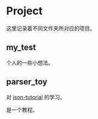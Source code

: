 # Project

这里记录着不同文件夹所对应的项目。

## my_test

个人的一些小想法。

## parser_toy

对 [json-tutorial](https://github.com/miloyip) 的学习。

是一个教程。
